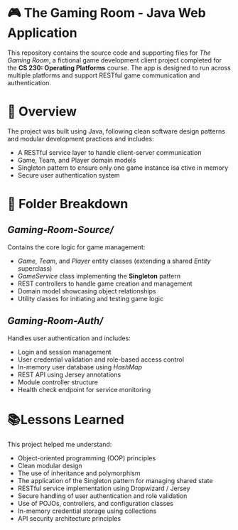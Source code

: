 <h1>🎮 The Gaming Room - Java Web Application</h1>
<p>This repository contains the source code and supporting files for <i>The Gaming Room</i>, a fictional game development client project completed for the <b>CS 230: Operating Platforms</b> course. The app is designed to run across multiple platforms and support RESTful game communication and authentication.</p>

<h1>🧱 Overview</h1>
<p>The project was built using Java, following clean software design patterns and modular development practices and includes:</p>
<ul>
<li>A RESTful service layer to handle client-server communication</li>
<li>Game, Team, and Player domain models</li>
<li>Singleton pattern to ensure only one game instance isa ctive in memory</li>
<li>Secure user authentication system</li>
</ul>

<h1>📂 Folder Breakdown</h1>
<h2><i>Gaming-Room-Source/</i></h2>
<p>Contains the core logic for game management:</p>
<ul>
<li><i>Game, Team</i>, and <i>Player</i> entity classes (extending a shared <i>Entity</i> superclass)</li>
<li><i>GameService</i> class implementing the <b>Singleton</b> pattern</li>
<li>REST controllers to handle game creation and management</li>
<li>Domain model showcasing object relationships</li>
<li>Utility classes for initiating and testing game logic</li>
</ul>

<h2><i>Gaming-Room-Auth/</i></h2>
<p>Handles user authentication and includes:</p>
<ul>
<li>Login and session management</li>
<li>User credential validation and role-based access control</li>
<li>In-memory user database using <i>HashMap</i></li>
<li>REST API using Jersey annotations</li>
<li>Module controller structure</li>
<li>Health check endpoint for service monitoring</li>
</ul>

<h1>📚Lessons Learned</h1>
<p>This project helped me understand:</p>
<ul>
<li>Object-oriented programming (OOP) principles</li>
<li>Clean modular design</li>
<li>The use of inheritance and polymorphism</li>
<li>The application of the Singleton pattern for managing shared state</li>
<li>RESTful service implementation using Dropwizard / Jersey</li>
<li>Secure handling of user authentication and role validation</li>
<li>Use of POJOs, controllers, and configuration classes</li>
<li>In-memory credential storage using collections</li>
<li>API security architecture principles</li>
</ul>
